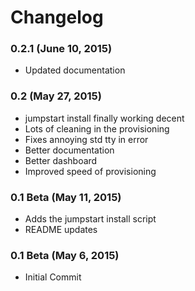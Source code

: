 **Changelog**
=============

### 0.2.1 (June 10, 2015)
* Updated documentation

### 0.2 (May 27, 2015)
* jumpstart install finally working decent
* Lots of cleaning in the provisioning
* Fixes annoying std tty in error
* Better documentation
* Better dashboard
* Improved speed of provisioning

### 0.1 Beta (May 11, 2015)
* Adds the jumpstart install script
* README updates

### 0.1 Beta (May 6, 2015)
* Initial Commit